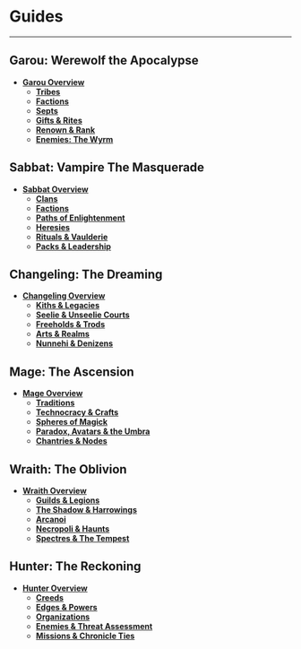 # Guides

---

## Garou: Werewolf the Apocalypse

- **[Garou Overview](./Garou/readme.md)**  
  - **[Tribes](./Garou/tribes.md)**  
  - **[Factions](./Garou/factions.md)**  
  - **[Septs](./Garou/septs.md)**  
  - **[Gifts & Rites](./Garou/gifts.md)**  
  - **[Renown & Rank](./Garou/renown.md)**  
  - **[Enemies: The Wyrm](./Garou/wyrm.md)**  

## Sabbat: Vampire The Masquerade

- **[Sabbat Overview](./Vampire/readme.md)**  
  - **[Clans](./Vampire/clans.md)**  
  - **[Factions](./Vampire/factions.md)**  
  - **[Paths of Enlightenment](./Vampire/paths.md)**  
  - **[Heresies](./Vampire/heresies.md)**  
  - **[Rituals & Vaulderie](./Vampire/rituals.md)**  
  - **[Packs & Leadership](./Vampire/packs.md)**  

## Changeling: The Dreaming

- **[Changeling Overview](./Changeling/readme.md)**  
  - **[Kiths & Legacies](./Changeling/kiths.md)**  
  - **[Seelie & Unseelie Courts](./Changeling/courts.md)**  
  - **[Freeholds & Trods](./Changeling/places.md)**  
  - **[Arts & Realms](./Changeling/arts.md)**  
  - **[Nunnehi & Denizens](./Changeling/nations.md)**  

## Mage: The Ascension

- **[Mage Overview](./Mage/readme.md)**  
  - **[Traditions](./Mage/traditions.md)**  
  - **[Technocracy & Crafts](./Mage/factions.md)**  
  - **[Spheres of Magick](./Mage/spheres.md)**  
  - **[Paradox, Avatars & the Umbra](./Mage/advanced.md)**  
  - **[Chantries & Nodes](./Mage/chantries.md)**  

## Wraith: The Oblivion

- **[Wraith Overview](./Wraith/readme.md)**  
  - **[Guilds & Legions](./Wraith/guilds.md)**  
  - **[The Shadow & Harrowings](./Wraith/shadow.md)**  
  - **[Arcanoi](./Wraith/arcanoi.md)**  
  - **[Necropoli & Haunts](./Wraith/places.md)**  
  - **[Spectres & The Tempest](./Wraith/oblivion.md)**  

## Hunter: The Reckoning

- **[Hunter Overview](./Hunter/readme.md)**  
  - **[Creeds](./Hunter/creeds.md)**  
  - **[Edges & Powers](./Hunter/edges.md)**  
  - **[Organizations](./Hunter/groups.md)**  
  - **[Enemies & Threat Assessment](./Hunter/enemies.md)**  
  - **[Missions & Chronicle Ties](./Hunter/missions.md)**  

